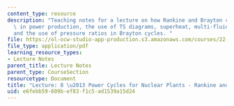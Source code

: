```yaml
---
content_type: resource
description: "Teaching notes for a lecture on how Rankine and Brayton cycles work\
  \ in power production, the use of TS diagrams, superheat, multi-fluid cycles\r\n\
  and the use of pressure ratios in Brayton cycles. "
file: https://ol-ocw-studio-app-production.s3.amazonaws.com/courses/22-091-nuclear-reactor-safety-spring-2008/e6febb59609bef83f1c5ad1539a15d24_MIT22_091S08_lec08note.pdf
file_type: application/pdf
learning_resource_types:
- Lecture Notes
parent_title: Lecture Notes
parent_type: CourseSection
resourcetype: Document
title: "Lecture: 8 \u2013 Power Cycles for Nuclear Plants - Rankine and Brayton Cycles"
uid: e6febb59-609b-ef83-f1c5-ad1539a15d24
---
```

